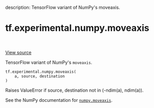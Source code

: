 description: TensorFlow variant of NumPy's moveaxis.

<div itemscope itemtype="http://developers.google.com/ReferenceObject">
<meta itemprop="name" content="tf.experimental.numpy.moveaxis" />
<meta itemprop="path" content="Stable" />
</div>

# tf.experimental.numpy.moveaxis

<!-- Insert buttons and diff -->

<table class="tfo-notebook-buttons tfo-api nocontent" align="left">

</table>

<a target="_blank" href="/code/stable/tensorflow/python/ops/numpy_ops/np_array_ops.py">View source</a>



TensorFlow variant of NumPy's `moveaxis`.

<pre class="devsite-click-to-copy prettyprint lang-py tfo-signature-link">
<code>tf.experimental.numpy.moveaxis(
    a, source, destination
)
</code></pre>



<!-- Placeholder for "Used in" -->

Raises ValueError if source, destination not in (-ndim(a), ndim(a)).

See the NumPy documentation for [`numpy.moveaxis`](https://numpy.org/doc/1.16/reference/generated/numpy.moveaxis.html).